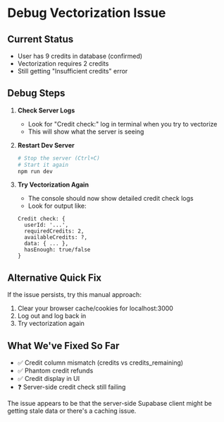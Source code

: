 # Debug Vectorization Issue

## Current Status
- User has 9 credits in database (confirmed)
- Vectorization requires 2 credits
- Still getting "Insufficient credits" error

## Debug Steps

1. **Check Server Logs**
   - Look for "Credit check:" log in terminal when you try to vectorize
   - This will show what the server is seeing

2. **Restart Dev Server**
   ```bash
   # Stop the server (Ctrl+C)
   # Start it again
   npm run dev
   ```

3. **Try Vectorization Again**
   - The console should now show detailed credit check logs
   - Look for output like:
   ```
   Credit check: {
     userId: '...',
     requiredCredits: 2,
     availableCredits: ?,
     data: { ... },
     hasEnough: true/false
   }
   ```

## Alternative Quick Fix

If the issue persists, try this manual approach:

1. Clear your browser cache/cookies for localhost:3000
2. Log out and log back in
3. Try vectorization again

## What We've Fixed So Far
- ✅ Credit column mismatch (credits vs credits_remaining)
- ✅ Phantom credit refunds
- ✅ Credit display in UI
- ❓ Server-side credit check still failing

The issue appears to be that the server-side Supabase client might be getting stale data or there's a caching issue.